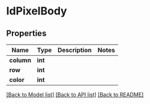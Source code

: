 # IdPixelBody

## Properties
Name | Type | Description | Notes
------------ | ------------- | ------------- | -------------
**column** | **int** |  | 
**row** | **int** |  | 
**color** | **int** |  | 

[[Back to Model list]](../README.md#documentation-for-models) [[Back to API list]](../README.md#documentation-for-api-endpoints) [[Back to README]](../README.md)

